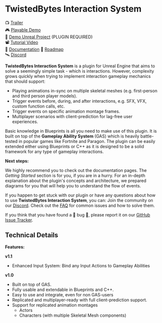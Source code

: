 # TwistedBytes Interaction System

📺 [Trailer](https://youtu.be/6LumTyC_160) <br/>
🎮 [Playable Demo](https://drive.google.com/drive/folders/12lCDG6TGoBTreHeardwIId3YxiQYlmP7?usp=sharing) <br/>
🔌 [Demo Unreal Project](https://drive.google.com/drive/folders/1I7TXOPM-9tHABdhWqy58TAR6-lenSy1E?usp=sharing) (PLUGIN REQUIRED) <br/>
📽 [Tutorial Video](https://www.youtube.com/watch?v=sZjdo1ueH-0) <br/>
📖 [Documentation](https://twistedbytes-net.github.io/TBIA-Documentation/)
📆 [Roadmap](https://twistedbytes-net.github.io/TBIA-Documentation/roadmap) <br/>
🛰 [Discord](https://discord.twistedbytes.net) <br/>

**TwistedBytes Interaction System** is a plugin for Unreal Engine that aims to solve a seemingly simple task - which is interactions. However, complexity grows
quickly when trying to implement interaction gameplay mechanics that should support:

- Playing animations in-sync on multiple skeletal meshes (e.g. first-person and third person player models).
- Trigger events before, during, and after interactions, e.g. SFX, VFX, custom function calls, etc.
- Trigger events on specific animation montage frames.
- Multiplayer scenarios with client-prediction for lag-free user experiences.

Basic knowledge in Blueprints is all you need to make use of this plugin. It is built on top of the **Gameplay Ability System** (GAS) which is heavily
battle-tested in popular games like Fortnite and Paragon. The plugin can be easily extended either using Blueprints or C++ as it is designed to be a solid
framework for any type of gameplay interactions.

**Next steps:**

We highly recommend you to check out the documentation pages. The *Getting Started* section is for you, if you are in a
hurry. For an in-depth explanation about the plugin's concepts and architecture, we prepared diagrams for you that will help you to understand the flow of
events.

If you happen to get stuck with our plugin or have any questions about how to use **TwistedBytes Interaction System**, you can:
Join the community on our [Discord](https://discord.twistedbytes.net).
Check out the [FAQ](https://twistedbytes-net.github.io/TBIA-Documentation/docs/faq/) for common issues and how to solve them.

If you think that you have found a 🐞 bug 🐞, please report it on our [GitHub Issue Tracker](https://github.com/twistedbytes-net/TBIA-Documentation/issues).

## Technical Details

**Features:**

**v1.1**
- Enhanced Input System: Bind any Input Actions to Gameplay Abilities

**v1.0**
- Built on top of GAS.
- Fully usable and extendable in Blueprints and C++.
- Easy to use and integrate, even for non GAS-users
- Replicated and multiplayer-ready with full client-prediction support.
- Support for replicated animation montages
    - Actors
    - Characters (with multiple Skeletal Mesh components)
